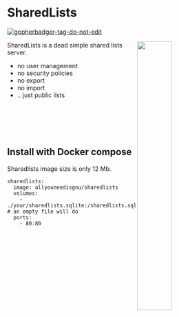# SharedLists

<a href='https://github.com/jpoles1/gopherbadger' target='_blank'>![gopherbadger-tag-do-not-edit](https://img.shields.io/badge/Go%20Coverage-79%25-brightgreen.svg?longCache=true&style=flat)</a>

<img align="right" width="40%" src="https://i.imgur.com/hhyCr3b.png">

SharedLists is a dead simple shared lists server.

- no user management
- no security policies
- no export
- no import
- .. just public lists

<br><br><br><br>

## Install with Docker compose

Sharedlists image size is only 12 Mb.

```
sharedlists:
  image: allyouneedisgnu/sharedlists
  volumes:
    - ./your/sharedlists.sqlite:/sharedlists.sqlite # an empty file will do
  ports:
    - 80:80
```
